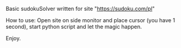 Basic sudokuSolver written for site "https://sudoku.com/pl"

How to use:
Open site on side monitor and place cursor (you have 1 second), start python script and let the magic happen.

Enjoy.

